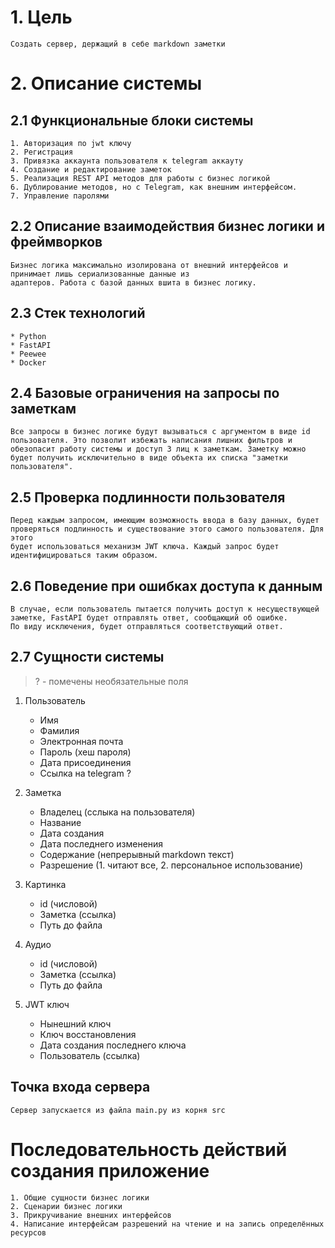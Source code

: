 # 1. Цель
    Создать сервер, держащий в себе markdown заметки

# 2. Описание системы

## 2.1 Функциональные блоки системы
    1. Авторизация по jwt ключу
    2. Регистрация
    3. Привязка аккаунта пользователя к telegram аккауту
    4. Создание и редактирование заметок
    5. Реализация REST API методов для работы с бизнес логикой
    6. Дублирование методов, но с Telegram, как внешним интерфейсом.
    7. Управление паролями
    
## 2.2 Описание взаимодействия бизнес логики и фреймворков
    Бизнес логика максимально изолирована от внешний интерфейсов и принимает лишь сериализованные данные из
    адаптеров. Работа с базой данных вшита в бизнес логику.
    
## 2.3 Стек технологий
    * Python
    * FastAPI
    * Peewee
    * Docker
    
## 2.4  Базовые ограничения на запросы по заметкам
    Все запросы в бизнес логике будут вызываться с аргументом в виде id пользователя. Это позволит избежать написания лишних фильтров и
    обезопасит работу системы и доступ 3 лиц к заметкам. Заметку можно будет получить исключительно в виде объекта их списка "заметки пользователя".
    
## 2.5 Проверка подлинности пользователя
    Перед каждым запросом, имеющим возможность ввода в базу данных, будет проверяться подлинность и существование этого самого пользователя. Для этого
    будет использоваться механизм JWT ключа. Каждый запрос будет идентифицироваться таким образом. 

## 2.6 Поведение при ошибках доступа к данным
    В случае, если пользователь пытается получить доступ к несуществующей заметке, FastAPI будет отправлять ответ, сообщающий об ошибке.
    По виду исключения, будет отправляться соответствующий ответ.

## 2.7 Сущности системы

> ? - помечены необязательные поля

1. Пользователь
    * Имя 
    * Фамилия
    * Электронная почта
    * Пароль (хеш пароля)
    * Дата присоединения
    * Ссылка на telegram ?

2. Заметка
    * Владелец (сслыка на пользователя)
    * Название
    * Дата создания
    * Дата последнего изменения
    * Содержание (непрерывный markdown текст)
    * Разрешение (1. читают все, 2. персональное использование)

3. Картинка 
    * id (числовой)
    * Заметка (ссылка)
    * Путь до файла

4. Аудио
    * id (числовой)
    * Заметка (ссылка)
    * Путь до файла

5. JWT ключ
    * Нынешний ключ
    * Ключ восстановления
    * Дата создания последнего ключа
    * Пользователь (ссылка)

## Точка входа сервера
    Сервер запускается из файла main.py из корня src
    
# Последовательность действий создания приложение
    1. Общие сущности бизнес логики
    2. Сценарии бизнес логики
    3. Прикручивание внешних интерфейсов
    4. Написание интерфейсам разрешений на чтение и на запись определённых ресурсов





